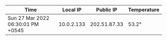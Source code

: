 | Time     | Local IP | Public IP | Temperature |
| ----------- | ----------- | ----------- | ----------- |
| Sun 27 Mar 2022 06:30:01 PM +0545      | 10.0.2.133     | 202.51.87.33  | 53.2° |
